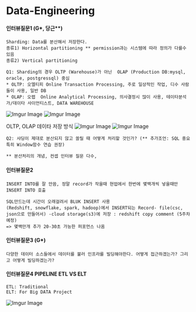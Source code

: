 
# Data-Engineering



#### 인터뷰질문1 (G*, 당근**)
    
    Sharding: Data를 분산해서 저장한다. 
    종류1) Horizontal partitioning ** permission과는 시스템에 따라 정의가 다를수 있음 
    종류2) Vertical partitioning
    
    Q1: Sharding의 경우 OLTP (Warehouse)가 아닌  OLAP (Production DB:mysql, oracle, postgressql) 중심  
    * OLTP: 오엘티피 Online Transaction Processing, 주로 일상적인 작업, 디수 사람들이 사용, 일반 DB
    * OLAP: 오랩  Online Analytical Processing, 의사결정시 많이 사용, 테이타분석가/데이타 사이언티스트, DATA WAREHOUSE
   
   
  ![Imgur Image](https://i.imgur.com/W992ycJ.png)
  ![Imgur Image](https://i.imgur.com/a1b58H0.png)
    
   OLTP, OLAP 데이타 저장 방식
   ![Imgur Image](https://i.imgur.com/fSqmNLm.png)
   ![Imgur Image](https://i.imgur.com/jQlmw9O.png)
   
    Q2: 샤딩이 제대로 분산되지 않고 쏠릴 때 어떻게 처리할 것인가? (** 추가조언: SQL 중요 특히 Window함수 연습 권장)
    
    ** 분산처리의 개념, 컨셉 인터뷰 질문 다수, 


#### 인터뷰질문2
    INSERT INTO를 잘 안씀, 정말 record가 작을때 현업에서 한번에 몇백개씩 넣을때만 INSERT INTO 호출 
    
    SQL만드는데 시간이 오래걸려서 BLUK INSERT 사용
    (Redshift, snowflake, spark, hadoop)에서 INSERT되는 Record- file(csc, json으로 만들어서) -cloud storage(s3)에 저장 : redshift copy comment (5주차 예정)
    => 몇백만개 추가 20-30초 가능한 퍼포먼스 나옴

#### 인터뷰질문3 (G*)
    다양한 데이터 소스들에서 데이터를 불러 인프라를 빌딩해야한다. 어떻게 접근하겠는가? 그리고 어떻게 빌딩하겠는가?

#### 인터뷰질문4 PIPELINE ETL VS ELT
    ETL: Traditional
    ELT: For Big DATA Project
![Imgur Image](https://i.imgur.com/SmMmuwj.png)
    
